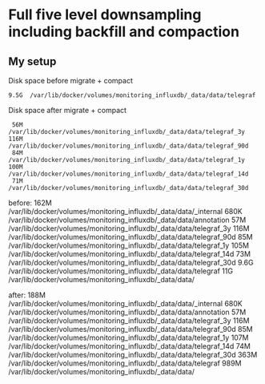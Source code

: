 Full five level downsampling including backfill and compaction
==============================================================

My setup
--------

Disk space before migrate + compact
```
9.5G  /var/lib/docker/volumes/monitoring_influxdb/_data/data/telegraf

```

Disk space after migrate + compact
```
 56M  /var/lib/docker/volumes/monitoring_influxdb/_data/data/telegraf_3y
116M  /var/lib/docker/volumes/monitoring_influxdb/_data/data/telegraf_90d
 84M  /var/lib/docker/volumes/monitoring_influxdb/_data/data/telegraf_1y
100M  /var/lib/docker/volumes/monitoring_influxdb/_data/data/telegraf_14d
 71M  /var/lib/docker/volumes/monitoring_influxdb/_data/data/telegraf_30d

```

before:
162M	/var/lib/docker/volumes/monitoring_influxdb/_data/data/_internal
680K	/var/lib/docker/volumes/monitoring_influxdb/_data/data/annotation
57M	/var/lib/docker/volumes/monitoring_influxdb/_data/data/telegraf_3y
116M	/var/lib/docker/volumes/monitoring_influxdb/_data/data/telegraf_90d
85M	/var/lib/docker/volumes/monitoring_influxdb/_data/data/telegraf_1y
105M	/var/lib/docker/volumes/monitoring_influxdb/_data/data/telegraf_14d
73M	/var/lib/docker/volumes/monitoring_influxdb/_data/data/telegraf_30d
9.6G	/var/lib/docker/volumes/monitoring_influxdb/_data/data/telegraf
11G	/var/lib/docker/volumes/monitoring_influxdb/_data/data/

after:
188M	/var/lib/docker/volumes/monitoring_influxdb/_data/data/_internal
680K	/var/lib/docker/volumes/monitoring_influxdb/_data/data/annotation
57M	/var/lib/docker/volumes/monitoring_influxdb/_data/data/telegraf_3y
116M	/var/lib/docker/volumes/monitoring_influxdb/_data/data/telegraf_90d
85M	/var/lib/docker/volumes/monitoring_influxdb/_data/data/telegraf_1y
107M	/var/lib/docker/volumes/monitoring_influxdb/_data/data/telegraf_14d
74M	/var/lib/docker/volumes/monitoring_influxdb/_data/data/telegraf_30d
363M	/var/lib/docker/volumes/monitoring_influxdb/_data/data/telegraf
989M	/var/lib/docker/volumes/monitoring_influxdb/_data/data/
